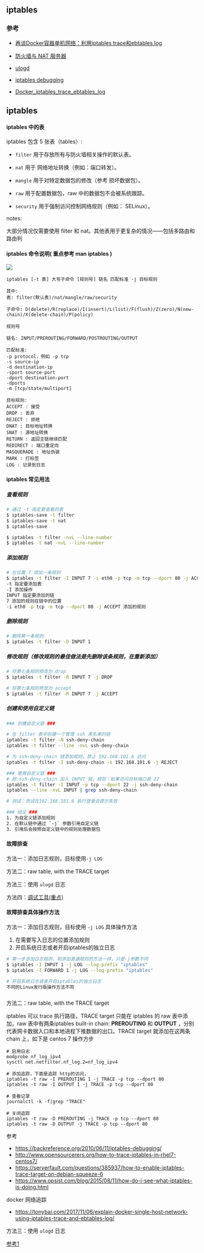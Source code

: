 ## iptables

### 参考

* [再谈Docker容器单机网络：利用iptables trace和ebtables log](https://tonybai.com/2017/11/06/explain-docker-single-host-network-using-iptables-trace-and-ebtables-log/)

* [防火墙与 NAT 服务器](http://cn.linux.vbird.org/linux_server/0250simple_firewall.php)

* [ulogd](../iptables/ulogd.md)

* [iptables debugging](../iptables_debugging.pdf)

* [Docker_iptables_trace_ebtables_log](../iptables/Docker_iptables_trace_ebtables_log.pdf)


## iptables


#### iptables 中的表

iptables 包含 5 张表（tables）:

* `filter` 用于存放所有与防火墙相关操作的默认表。

* `nat` 用于 网络地址转换（例如：端口转发）。

* `mangle` 用于对特定数据包的修改（参考 损坏数据包）。

* `raw` 用于配置数据包，raw 中的数据包不会被系统跟踪。

* `security` 用于强制访问控制网络规则（例如： SELinux）。

notes:

大部分情况仅需要使用 filter 和 nat。其他表用于更复杂的情况——包括多路由和路由判

#### iptables 命令说明( 重点参考 man iptables )

![](./command.png)

```
iptables [-t 表] 大写子命令 [规则号] 链名 匹配标准 -j 目标规则

其中:
表: filter(默认表)/nat/mangle/raw/security

子命令: D(delete)/R(replace)/I(insert)/L(list)/F(flush)/Z(zero)/N(new-chain)/X(delete-chain)/P(policy)

规则号

链名: INPUT/PREROUTING/FORWARD/POSTROUTING/OUTPUT

匹配标准: 
-p protocol，例如 -p tcp
-s source-ip
-d destination-ip
-sport source-port
-dport destination-port
-dports
-m [tcp/state/multiport]

目标规则: 
ACCEPT : 接受
DROP : 丢弃
REJECT : 拒绝
DNAT : 目标地址转换
SNAT : 源地址转换
RETURN : 返回主链继续匹配
REDIRECT : 端口重定向
MASQUERADE : 地址伪装
MARK : 打标签
LOG : 记录到日志

```

#### iptables 常见用法

##### 查看规则

```bash
# 通过 -t 指定要查看的表
$ iptables-save -t filter
$ iptables-save -t nat
$ iptables-save

$ iptables -t filter -nvL --line-number
$ iptables -t nat -nvL --line-number

```

##### 添加规则

```bash
# 在位置 7 添加一条规则
$ iptables -t filter -I INPUT 7 -i eth0 -p tcp -m tcp --dport 80 -j ACCEPT
-t 指定要添加表
-I 添加操作
INPUT 指定要添加的链
7 添加的规则在链中的位置
-i eth0 -p tcp -m tcp --dport 80 -j ACCEPT 添加的规则

```

##### 删除规则

```bash
# 删除第一条规则
$ iptables -t filter -D INPUT 1
```

##### 修改规则（修改规则的最佳做法是先删除该条规则，在重新添加）

```bash
# 将第七条规则修改为 drop
$ iptables -t filter -R INPUT 7 -j DROP

# 将第七条规则修改为 accept
$ iptables -t filter -R INPUT 7 -j ACCEPT

```


##### 创建和使用自定义链

```bash
### 创建自定义链 ###

# 在 filter 表中创建一个管理 ssh 黑名单的链
iptables -t filter -N ssh-deny-chain
iptables -t filter --line -nvL ssh-deny-chain

# 为 ssh-deny-chain 链添加规则，禁止 192.168.101.6 访问
iptables -t filter -I ssh-deny-chain -s 192.168.101.6 -j REJECT

### 使用自定义链 ###
# 把 ssh-deny-chain 加入 INPUT 链，规则：如果访问目标端口是 22
iptables -t filter -I INPUT -p tcp --dport 22 -j ssh-deny-chain
iptables --line -nvL INPUT | grep ssh-deny-chain

# 测试：测试在192.168.101.6 执行登录会提示失败

### 结论 ###
1. 为自定义链添加规则
2. 在默认链中通过 `-j` 参数引用自定义链
3. 引用后会按照自定义链中的规则处理数据包

```


#### 故障排查

方法一：添加日志规则，目标使用`-j LOG`

方法二：raw table, with the TRACE target

方法三：使用  `ulogd` 日志

方法四：[调试工具(重点)](https://github.com/lanzhiwang/iptables-trace)

#### 故障排查具体操作方法

方法一：添加日志规则，目标使用 `-j LOG`  具体操作方法

1. 在需要写入日志的位置添加规则
2. 开启系统日志或者开启iptables的独立日志

```bash
# 第一步添加日志规则，和添加普通规则的方法一样，只是-j参数不同
$ iptables -I INPUT 1 -j LOG --log-prefix "iptables"
$ iptables -I FORWARD 1 -j LOG --log-prefix "iptables"

# 开启系统日志或者开启iptables的独立日志
不同的Linux发行版操作方法不同

```

##### 

方法二：raw table, with the TRACE target 

iptables 可以 trace 执行路径，TRACE target 只能在 iptables 的 raw 表中添加，raw 表中有两条iptables built-in chain: **PREROUTING** 和 **OUTPUT** ，分别代表网卡数据入口和本地进程下推数据的出口。TRACE target 就添加在这两条 chain 上，如下是 centos 7 操作方步

```
# 启用日志
modprobe nf_log_ipv4
sysctl net.netfilter.nf_log.2=nf_log_ipv4
  
# 添加追踪，下面是追踪 http的访问，
iptables -t raw -I PREROUTING 1 -j TRACE -p tcp --dport 80
iptables -t raw -I OUTPUT 1 -j TRACE -p tcp --dport 80
  
# 查看记录
journalctl -k -f|grep "TRACE"
  
# 关闭追踪
iptables -t raw -D PREROUTING -j TRACE -p tcp --dport 80
iptables -t raw -D OUTPUT -j TRACE -p tcp --dport 80

```

参考

* https://backreference.org/2010/06/11/iptables-debugging/
* http://www.opensourcerers.org/how-to-trace-iptables-in-rhel7-centos7/
* https://serverfault.com/questions/385937/how-to-enable-iptables-trace-target-on-debian-squeeze-6
* https://www.opsist.com/blog/2015/08/11/how-do-i-see-what-iptables-is-doing.html

docker 网络追踪

* https://tonybai.com/2017/11/06/explain-docker-single-host-network-using-iptables-trace-and-ebtables-log/



方法三：使用  `ulogd` 日志

[参考1](./ulogd.md)




